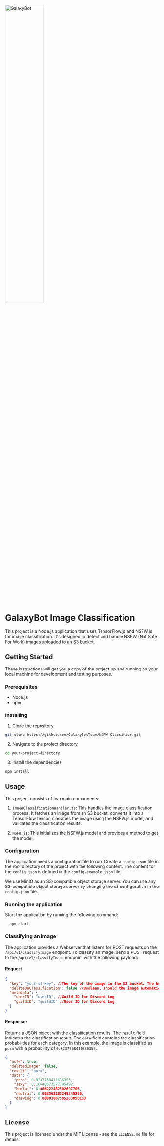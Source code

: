 <img alt="GalaxyBot" src="https://cdn.galaxybot.app/brand/v3/logo/logo_light.png" width="50%"/>

# GalaxyBot Image Classification


This project is a Node.js application that uses TensorFlow.js and NSFW.js for image classification. It's designed to detect and handle NSFW (Not Safe For Work) images uploaded to an S3 bucket.

## Getting Started

These instructions will get you a copy of the project up and running on your local machine for development and testing purposes.

### Prerequisites

- Node.js
- npm

### Installing

1. Clone the repository
```bash
git clone https://github.com/GalaxyBotTeam/NSFW-Classifier.git
```

2. Navigate to the project directory
```bash
cd your-project-directory
```

3. Install the dependencies
```bash
npm install
```

## Usage

This project consists of two main components:

1. `ImageClassificationHandler.ts`: This handles the image classification process. It fetches an image from an S3 bucket, converts it into a TensorFlow tensor, classifies the image using the NSFW.js model, and validates the classification results.

2. `NSFW.js`: This initializes the NSFW.js model and provides a method to get the model.

### Configuration
The application needs a configuration file to run. Create a `config.json` file in the root directory of the project with the following content:
The content for the `config.json` is defined in the `config-example.json` file.

We use MinIO as an S3-compatible object storage server. You can use any S3-compatible object storage server by changing the `s3` configuration in the `config.json` file.

### Running the application
Start the application by running the following command:
```bash
  npm start
```

### Classifying an image
The application provides a Webserver that listens for POST requests on the `/api/v1/classifyImage` endpoint. To classify an image, send a POST request to the `/api/v1/classifyImage` endpoint with the following payload:

#### Request
```json
{
  "key": "your-s3-key", //The key of the image in the S3 bucket. The bucket is defined in the config file
  "deleteOnClassification": false //Boolean, should the image automaticly deleted if nsfw has been detected?
  "metadata": {
    "userID": "userID", //Guild ID for Discord Log
    "guildID": "guildID" //User ID for Discord Log
  }
}
```
#### Response:
Returns a JSON object with the classification results. The `result` field indicates the classification result. The `data` field contains the classification probabilities for each category.
In this example, the image is classified as `porn` with a probability of `0.8237768411636353`.
```json
{
  "nsfw": true,
  "deletedImage": false,
  "result": "porn",
  "data": {
    "porn": 0.8237768411636353,
    "sexy": 0.16640673577785492,
    "hentai": 0.006222452502697706,
    "neutral": 0.003563188249245286,
    "drawing": 0.00003067585203098133
  }
}
```

## License

This project is licensed under the MIT License - see the `LICENSE.md` file for details.